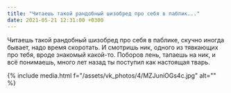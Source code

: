 ```yaml
---
title: "Читаешь такой рандобный шизобред про себя в паблик..."
date: 2021-05-21 12:31:00 +0300
---
```


Читаешь такой рандобный шизобред про себя в паблике, скучно иногда бывает, надо время скоротать. И смотришь ник, одного из тявкающих про тебя, вроде знакомый какой-то. Поборов лень, тапаешь на ник, и всё понимаешь, много лет назад ты поступил как настоящая тварь.

{% include media.html f="/assets/vk_photos/4/MZJuniOGs4c.jpg" alt="" %}
